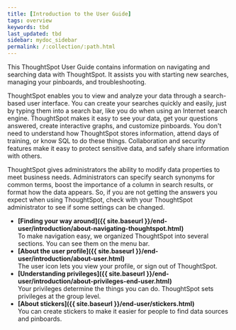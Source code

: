 ```yaml
---
title: [Introduction to the User Guide]
tags: overview
keywords: tbd
last_updated: tbd
sidebar: mydoc_sidebar
permalink: /:collection/:path.html
---
```

This ThoughtSpot User Guide contains information on navigating and searching data with ThoughtSpot. It assists you with starting new searches, managing your pinboards, and troubleshooting.

ThoughtSpot enables you to view and analyze your data through a search-based user interface. You can create your searches quickly and easily, just by typing them into a search bar, like you do when using an Internet search engine. ThoughtSpot makes it easy to see your data, get your questions answered, create interactive graphs, and customize pinboards. You don't need to understand how ThoughtSpot stores information, attend days of training, or know SQL to do these things. Collaboration and security features make it easy to protect sensitive data, and safely share information with others.

ThoughtSpot gives administrators the ability to modify data properties to meet business needs. Administrators can specify search synonyms for common terms, boost the importance of a column in search results, or format how the data appears. So, if you are not getting the answers you expect when using ThoughtSpot, check with your ThoughtSpot administrator to see if some settings can be changed.

-   **[Finding your way around]({{ site.baseurl }}/end-user/introduction/about-navigating-thoughtspot.html)**  
To make navigation easy, we organized ThoughtSpot into several sections. You can see them on the menu bar.
-   **[About the user profile]({{ site.baseurl }}/end-user/introduction/about-user.html)**  
The user icon lets you view your profile, or sign out of ThoughtSpot.
-   **[Understanding privileges]({{ site.baseurl }}/end-user/introduction/about-privileges-end-user.html)**  
Your privileges determine the things you can do. ThoughtSpot sets privileges at the group level.
-   **[About stickers]({{ site.baseurl }}/end-user/stickers.html)**  
 You can create stickers to make it easier for people to find data sources and pinboards.
